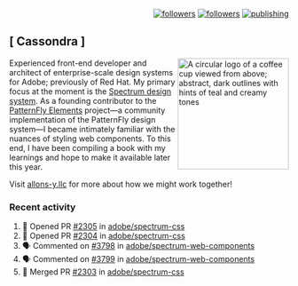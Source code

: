 <p align="right"><a rel="me" href="https://front-end.social/@castastrophe">
    <img alt="followers" title="Follow me on Mastodon" src="https://img.shields.io/mastodon/follow/109297102751309835?domain=https%3A%2F%2Ffront-end.social&label=Follow&logo=mastodon&logoColor=white&style=for-the-badge&labelColor=008080&color=006969"/></a>
  <a href="https://codepen.io/castastrophe/">
    <img alt="followers" title="Follow me on CodePen" src="https://img.shields.io/badge/16-1?color=640464&labelColor=7c007c&style=for-the-badge&logo=codepen&label=Follow"/></a>
<a href="https://castastrophe.medium.com/">
    <img alt="publishing" title="View articles on Medium" src="https://img.shields.io/badge/107-1?color=666&labelColor=444&label=subscribe&logo=medium&logoColor=white&style=for-the-badge"/></a>
</p>

## [&nbsp;Cassondra&nbsp;]

<img align="right" src="https://github-production-user-asset-6210df.s3.amazonaws.com/1840295/253016758-ba468774-1cd3-42c2-8f43-947b5eeb5edf.png" height="200" alt="A circular logo of a coffee cup viewed from above; abstract, dark outlines with hints of teal and creamy tones">

Experienced front-end developer and architect of enterprise-scale design systems for Adobe; previously of Red Hat. My primary focus at the moment is the [Spectrum design system](https://github.com/adobe/spectrum-css). As a founding contributor to the [PatternFly&nbsp;Elements](https://github.com/patternfly/patternfly-elements) project&mdash;a community implementation of the PatternFly design system&mdash;I became intimately familiar with the nuances of styling web components. To this end, I have been compiling a book with my learnings and hope to make it available later this year.

Visit [allons-y.llc](http://allons-y.llc/) for more about how we might work together!

### Recent activity

<!--START_SECTION:activity-->
1. 💪 Opened PR [#2305](https://github.com/adobe/spectrum-css/pull/2305) in [adobe/spectrum-css](https://github.com/adobe/spectrum-css)
2. 💪 Opened PR [#2304](https://github.com/adobe/spectrum-css/pull/2304) in [adobe/spectrum-css](https://github.com/adobe/spectrum-css)
3. 🗣 Commented on [#3798](https://github.com/adobe/spectrum-web-components/pull/3798#issuecomment-1814278054) in [adobe/spectrum-web-components](https://github.com/adobe/spectrum-web-components)
4. 🗣 Commented on [#3799](https://github.com/adobe/spectrum-web-components/pull/3799#issuecomment-1814267518) in [adobe/spectrum-web-components](https://github.com/adobe/spectrum-web-components)
5. 🎉 Merged PR [#2303](https://github.com/adobe/spectrum-css/pull/2303) in [adobe/spectrum-css](https://github.com/adobe/spectrum-css)
<!--END_SECTION:activity-->
